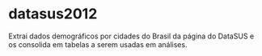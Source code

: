 # datasus2012
Extrai dados demográficos por cidades do Brasil da página do DataSUS e os consolida em tabelas a serem usadas em análises.
